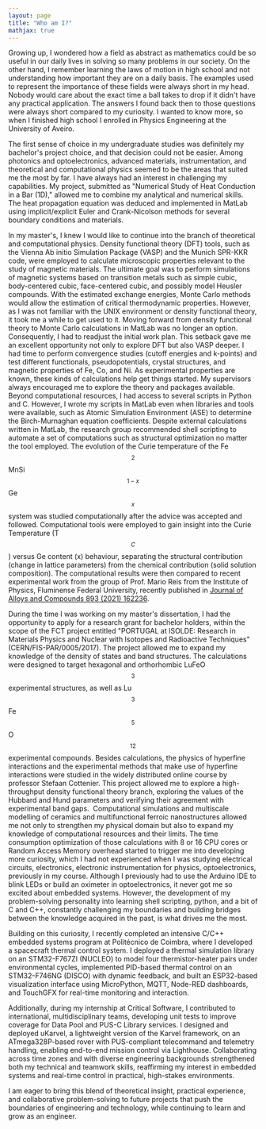 ```yaml
---
layout: page
title: "Who am I?"
mathjax: true
---
```


Growing up, I wondered how a field as abstract as mathematics could be so useful in our daily lives in solving so many problems in our society. On the other hand, I remember learning the laws of motion in high school and not understanding how important they are on a daily basis. The examples used to represent the importance of these fields were always short in my head. Nobody would care about the exact time a ball takes to drop if it didn't have any practical application. The answers I found back then to those questions were always short compared to my curiosity. I wanted to know more, so when I finished high school I enrolled in Physics Engineering at the University of Aveiro.

The first sense of choice in my undergraduate studies was definitely my bachelor's project choice, and that decision could not be easier. Among photonics and optoelectronics, advanced materials, instrumentation, and theoretical and computational physics seemed to be the areas that suited me the most by far. I have always had an interest in challenging my capabilities. My project, submitted as "Numerical Study of Heat Conduction in a Bar (1D)," allowed me to combine my analytical and numerical skills. The heat propagation equation was deduced and implemented in MatLab using implicit/explicit Euler and Crank-Nicolson methods for several boundary conditions and materials.

In my master's, I knew I would like to continue into the branch of theoretical and computational physics. Density functional theory (DFT) tools, such as the Vienna Ab initio Simulation Package (VASP) and the Munich SPR-KKR code, were employed to calculate microscopic properties relevant to the study of magnetic materials. The ultimate goal was to perform simulations of magnetic systems based on transition metals such as simple cubic, body-centered cubic, face-centered cubic, and possibly model Heusler compounds. With the estimated exchange energies, Monte Carlo methods would allow the estimation of critical thermodynamic properties. However, as I was not familiar with the UNIX environment or density functional theory, it took me a while to get used to it. Moving forward from density functional theory to Monte Carlo calculations in MatLab was no longer an option. Consequently, I had to readjust the initial work plan. This setback gave me an excellent opportunity not only to explore DFT but also VASP deeper. I had time to perform convergence studies (cutoff energies and k-points) and test different functionals, pseudopotentials, crystal structures, and magnetic properties of Fe, Co, and Ni. As experimental properties are known, these kinds of calculations help get things started. My supervisors always encouraged me to explore the theory and packages available. Beyond computational resources, I had access to several scripts in Python and C. However, I wrote my scripts in MatLab even when libraries and tools were available, such as Atomic Simulation Environment (ASE) to determine the Birch-Murnaghan equation coefficients. Despite external calculations written in MatLab, the research group recommended shell scripting to automate a set of computations such as structural optimization no matter the tool employed.  The evolution of the Curie temperature of the Fe$$_2$$MnSi$$_{1-x}$$Ge$$_x$$ system was studied computationally after the advice was accepted and followed. Computational tools were employed to gain insight into the Curie Temperature (T$$_{C}$$) versus Ge content (x) behaviour, separating the structural contribution (change in lattice parameters) from the chemical contribution (solid solution composition). The computational results were then compared to recent experimental work from the group of Prof. Mario Reis from the Institute of Physics, Fluminense Federal University, recently published in [Journal of Alloys and Compounds 893 (2021) 162236](https://www.sciencedirect.com/science/article/abs/pii/S092583882103646X).

During the time I was working on my master's dissertation, I had the opportunity to apply for a research grant for bachelor holders, within the scope of the FCT project entitled "PORTUGAL at ISOLDE: Research in Materials Physics and Nuclear with Isotopes and Radioactive Techniques" (CERN/FIS-PAR/0005/2017). The project allowed me to expand my knowledge of the density of states and band structures. The calculations were designed to target hexagonal and orthorhombic LuFeO$$_3$$ experimental structures, as well as Lu$$_3$$Fe$$_5$$O$$_{12}$$ experimental compounds. Besides calculations, the physics of hyperfine interactions and the experimental methods that make use of hyperfine interactions were studied in the widely distributed online course by professor Stefaan Cottenier. This project allowed me to explore a high-throughput density functional theory branch, exploring the values of the Hubbard and Hund parameters and verifying their agreement with experimental band gaps. 
Computational simulations and multiscale modelling of ceramics and multifunctional ferroic nanostructures allowed me not only to strengthen my physical domain but also to expand my knowledge of computational resources and their limits. The time consumption optimization of those calculations with 8 or 16 CPU cores or Random Access Memory overhead started to trigger me into developing more curiosity, which I had not experienced when I was studying electrical circuits, electronics, electronic instrumentation for physics, optoelectronics, previously in my course. Although I previously had to use the Arduino IDE to blink LEDs or build an oximeter in optoelectronics, it never got me so excited about embedded systems. However, the development of my problem-solving personality into learning shell scripting, python, and a bit of C and C++, constantly challenging my boundaries and building bridges between the knowledge acquired in the past, is what drives me the most.

Building on this curiosity, I recently completed an intensive C/C++ embedded systems program at Politécnico de Coimbra, where I developed a spacecraft thermal control system. I deployed a thermal simulation library on an STM32-F767ZI (NUCLEO) to model four thermistor-heater pairs under environmental cycles, implemented PID-based thermal control on an STM32-F746NG (DISCO) with dynamic feedback, and built an ESP32-based visualization interface using MicroPython, MQTT, Node-RED dashboards, and TouchGFX for real-time monitoring and interaction.

Additionally, during my internship at Critical Software, I contributed to international, multidisciplinary teams, developing unit tests to improve coverage for Data Pool and PUS-C Library services. I designed and deployed uKarvel, a lightweight version of the Karvel framework, on an ATmega328P-based rover with PUS-compliant telecommand and telemetry handling, enabling end-to-end mission control via Lighthouse. Collaborating across time zones and with diverse engineering backgrounds strengthened both my technical and teamwork skills, reaffirming my interest in embedded systems and real-time control in practical, high-stakes environments.

I am eager to bring this blend of theoretical insight, practical experience, and collaborative problem-solving to future projects that push the boundaries of engineering and technology, while continuing to learn and grow as an engineer.



